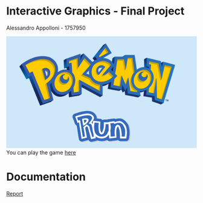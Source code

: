 # Interactive Graphics - Final Project
Alessandro Appolloni - 1757950

![title](images/logo1.PNG)
You can play the game [here](https://sapienzainteractivegraphicscourse.github.io/final-project-alessandroappolloni/)

# Documentation
[Report](documentation/Report_Final_Project_Alessandro_Appolloni_1757950.pdf)


